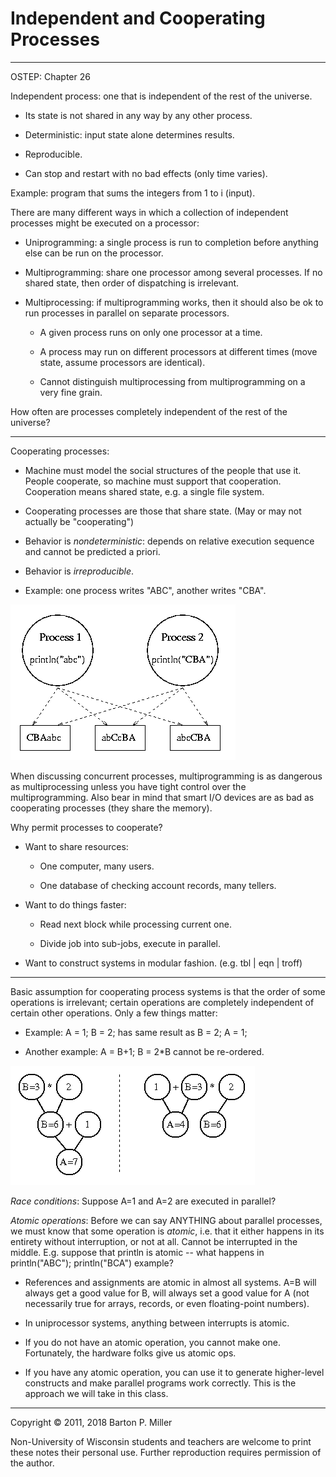 # Independent and Cooperating Processes

* * *

OSTEP: Chapter 26

Independent process: one that is independent
of the rest of the universe.

- Its state is not shared in any way by any other process.

- Deterministic: input state alone determines results.

- Reproducible.

- Can stop and restart with no bad effects (only time varies).


Example: program that sums the integers from 1 to i (input).

There are many different ways in which a collection of independent
processes might be executed on a processor:

- Uniprogramming: a single process is run to completion before anything
  else can be run on the processor.

- Multiprogramming: share one processor among several processes.
  If no shared state, then order of dispatching is irrelevant.

- Multiprocessing: if multiprogramming works, then it should also
  be ok to run processes in parallel on separate processors.

  - A given process runs on only one processor at a time.

  - A process may run on different processors at different times
     (move state, assume processors are identical).

  - Cannot distinguish multiprocessing from multiprogramming on a very
     fine grain.

How often are processes completely independent of the rest of
the universe?

* * *

Cooperating processes:

- Machine must model the social structures of the people that
  use it. People cooperate, so machine must support that
  cooperation. Cooperation means shared state, e.g. a
  single file system.

- Cooperating processes are those that share state.
  (May or may not actually be "cooperating")

- Behavior is _nondeterministic_: depends on relative
  execution sequence and cannot be predicted a priori.

- Behavior is _irreproducible_.

- Example: one process writes "ABC", another writes "CBA".


![Race on Print](figures/s4.coop.gif)

When discussing concurrent processes, multiprogramming is as
dangerous as multiprocessing unless you have tight control over
the multiprogramming. Also bear in mind that smart I/O devices
are as bad as cooperating processes (they share the memory).

Why permit processes to cooperate?

- Want to share resources:
  - One computer, many users.

  - One database of checking account records, many tellers.
- Want to do things faster:
  - Read next block while processing current one.

  - Divide job into sub-jobs, execute in parallel.
- Want to construct systems in modular fashion.
  (e.g. tbl \| eqn \| troff)


* * *

Basic assumption for cooperating process systems is that
the order of some operations is irrelevant; certain operations
are completely independent of certain other operations.
Only a few things matter:

- Example: A = 1; B = 2; has same result as B = 2; A = 1;

- Another example: A = B+1; B = 2\*B cannot be re-ordered.


![Expression Eval](figures/s4.eval.gif)

_Race conditions_: Suppose A=1 and A=2 are executed in parallel?

_Atomic operations_:
Before we can say ANYTHING about parallel processes, we must
know that some operation is _atomic_, i.e. that it either
happens in its entirety without interruption, or not at all.
Cannot be interrupted in the middle. E.g. suppose that
println is atomic -- what happens in println("ABC"); println("BCA")
example?

- References and assignments are atomic in almost all systems.
  A=B will always get a good value for B, will always
  set a good value for A (not necessarily true for arrays,
  records, or even floating-point numbers).

- In uniprocessor systems, anything between interrupts
  is atomic.

- If you do not have an atomic operation, you cannot make one.
  Fortunately, the hardware folks give us atomic ops.


- If you have any atomic operation, you can use it to
  generate higher-level constructs and make parallel programs
  work correctly. This is the approach we will take in this class.


* * *

Copyright © 2011, 2018 Barton P. Miller

Non-University of Wisconsin students and teachers are welcome
to print these notes their personal use.
Further reproduction requires permission of the author.

